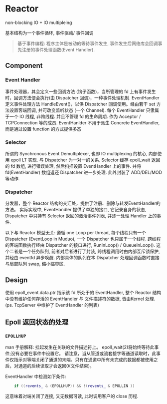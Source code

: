 
# Reactor

non-blocking IO + IO multipleing

基本结构为一个事件循环, 事件驱动/ 事件回调

> 基于事件编程: 程序主体是被动的等待事件发生, 事件发生后网络库会回调事先注册的事件处理函数(Event Handler).

## Component

### Event Handler
事件处理器，其会定义一些回调方法 (钩子函数)，当所管理的 fd 上有事件发生时，回调方法便会执行(由 Dispatcher 回调)，一种事件处理机制.
EventHandler 定义事件处理方法 HandleEvent()，以供 Dispatcher 回调使用。经由若干 set 方法设置客端回调, 并可改变监听状态 (一个 Channel).
每个 EventHandler 只隶属于一个 IO 线程, 非跨线程. 并且不管理 fd 的生命周期. 作为 Acceptor / TCPConnection 等的成员.
EventHanlder 不用于派生 Concrete EventHandler, 而是通过设置 function 的方式提供多态

### Selector
所谓的 Synchronous Event Demultiplexer, 也即 IO multiplexing 的核心, 内部使用 epoll LT 实现. 与 Dispatcher 为一对一的关系. Selector 缓存 epoll_wait 返回的 fd 数组, 进行错误处理, 然后扫描设置 EventHandler 上的事件. 并将 fd(EventHandler) 数组返还 Dispatcher 进一步处理.
此外封装了 ADD/DEL/MOD 等动作.

### Dispatcher
分发器，整个 Reactor 结构的交汇处，提供了注册、删除与转发EventHandler的方法。
实际实现中, EventHandler 提供了单独的接口, 它记录自身的状态, Dispatcher 中只持有 Selector 返回的激活事件列表, 并逐一处理 Handler 上的事件.

以下与 Reactor 模型无关:
遵循 one Loop per thread, 每个线程只有一个 Dispatcher (EventLoop in Muduo), 一个 Dispatcher 也只属于一个线程. 跨线程的客端函数执行经由 Dispatcher 的接口进行, RunInLoop() / QueueInLoop(). 这个二者是一个任务队列, 前者对后者进行了封装, 跨线程调用时由内部互斥锁保护, 并经由 eventfd 异步唤醒. 内部具体的队列在本 Dispatcher 处理回调函数时直接与局部队列 swap, 缩小临界区.

## Design

使用 epoll_event.data.ptr 指示该 fd 所处于的 EventHandler, 整个 Reactor 结构中没有维护任何存活的 EventHandler 与 文件描述符的数据, 皆由Kernel 处理. (ps. TcpServer 中维护了 EventHandler 的列表)

## Epoll 返回状态的处理

### `EPOLLHUP`
man 手册解释:
挂起发生在关联的文件描述符上。
epoll_wait(2)将始终等待此事件;没有必要在事件中设置它。
请注意，当从管道或流套接字等通道读取时，此事件仅指示对等端关闭了通道的末端。只有在通道中所有未完成的数据都被使用之后，对通道的后续读取才会返回0(文件结束)。

EventHandler 中检测如下条件:
```C++
    if ((revents_ & (EPOLLHUP)) && !(revents_ & EPOLLIN ))
```
这意味着对端关闭了连接, 又无数据可读, 此时调用客户的 close 历程.
